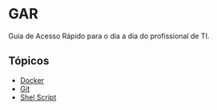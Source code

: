 # GAR

Guia de Acesso Rápido para o dia a dia do profissional de TI.

## Tópicos

- [Docker](Docker.md)
- [Git](Git.md)
- [Shel Script](Shell_Script.md)
